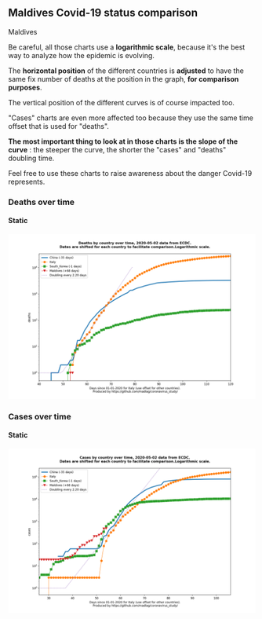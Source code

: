 ## Maldives Covid-19 status comparison 

Maldives



Be careful, all those charts use a **logarithmic scale**, because it's the best way to analyze how the epidemic is evolving.
 
The **horizontal position** of the different countries is **adjusted** to have the same fix number of deaths at the position in the graph, **for comparison purposes**.

The vertical position of the different curves is of course impacted too.

"Cases" charts are even more affected too because they use the same time offset that is used for "deaths".

**The most important thing to look at in those charts is the slope of the curve** : the steeper the curve, the shorter the "cases" and "deaths" doubling time.

Feel free to use these charts to raise awareness about the danger Covid-19 represents. 


 
### Deaths over time
 
#### Static
![Maldives covid-19 deaths static chart](https://raw.githubusercontent.com/madlag/coronavirus_study/master/notebooks/graphs/2020-05-02/countries/Maldives/2020-05-02_Maldives_deaths.png "Maldives covid-19 deaths static chart")   

 
### Cases over time
 
#### Static
![Maldives covid-19 cases static chart](https://raw.githubusercontent.com/madlag/coronavirus_study/master/notebooks/graphs/2020-05-02/countries/Maldives/2020-05-02_Maldives_cases.png "Maldives covid-19 cases static chart")   

